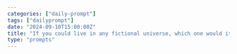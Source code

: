 ```yaml
---
categories: ["daily-prompt"]
tags: ["dailyprompt"]
date: "2024-09-10T15:00:00Z"
title: "If you could live in any fictional universe, which one would it be and why?"
type: "prompts"
---
```

